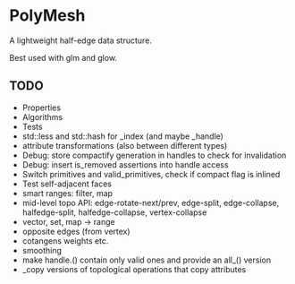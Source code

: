 # PolyMesh

A lightweight half-edge data structure.

Best used with glm and glow.

## TODO

* Properties
* Algorithms
* Tests
* std::less and std::hash for _index (and maybe _handle)
* attribute transformations (also between different types)
* Debug: store compactify generation in handles to check for invalidation
* Debug: insert is_removed assertions into handle access
* Switch primitives and valid_primitives, check if compact flag is inlined
* Test self-adjacent faces
* smart ranges: filter, map
* mid-level topo API: edge-rotate-next/prev, edge-split, edge-collapse, halfedge-split, halfedge-collapse, vertex-collapse
* vector, set, map -> range
* opposite edges (from vertex)
* cotangens weights etc.
* smoothing
* make handle.<primitives>() contain only valid ones and provide an all_<primitives>() version
* _copy versions of topological operations that copy attributes